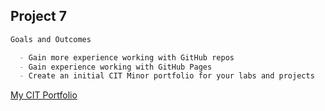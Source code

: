 ## Project 7

``` markdown
Goals and Outcomes

  - Gain more experience working with GitHub repos
  - Gain experience working with GitHub Pages
  - Create an initial CIT Minor portfolio for your labs and projects

```

[My CIT Portfolio](https://github.com/killua-boop/killua-boop.github.io/blob/b4a559bef4e18cb7e55fdb1894a4d5d595959642/README.md)

